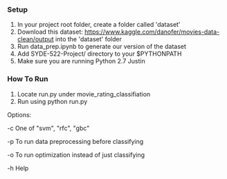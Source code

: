 ### Setup

1)  In your project root folder, create a folder called 'dataset'
2)  Download this dataset: https://www.kaggle.com/danofer/movies-data-clean/output into the 'dataset' folder
3)  Run data_prep.ipynb to generate our version of the dataset
4) Add SYDE-522-Project/ directory to your $PYTHONPATH
5) Make sure you are running Python 2.7
Justin


### How To Run

1) Locate run.py under movie_rating_classifiation
2) Run using python run.py

Options:

-c <classifier>
One of "svm", "rfc", "gbc"

-p
To run data preprocessing before classifying

-o
To run optimization instead of just classifying

-h
Help
